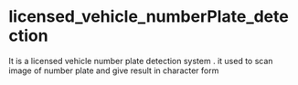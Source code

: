 # licensed_vehicle_numberPlate_detection
It is a licensed vehicle number plate detection system . it used to scan image of number plate and give result in character form  
